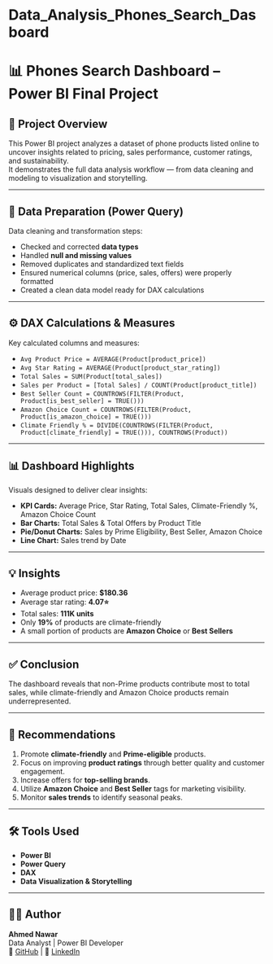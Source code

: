 # Data_Analysis_Phones_Search_Dasboard

# 📊 Phones Search Dashboard – Power BI Final Project

## 📁 Project Overview
This Power BI project analyzes a dataset of phone products listed online to uncover insights related to pricing, sales performance, customer ratings, and sustainability.  
It demonstrates the full data analysis workflow — from data cleaning and modeling to visualization and storytelling.

---

## 🧹 Data Preparation (Power Query)
Data cleaning and transformation steps:
- Checked and corrected **data types**
- Handled **null and missing values**
- Removed duplicates and standardized text fields
- Ensured numerical columns (price, sales, offers) were properly formatted
- Created a clean data model ready for DAX calculations

---

## ⚙️ DAX Calculations & Measures
Key calculated columns and measures:
- `Avg Product Price = AVERAGE(Product[product_price])`
- `Avg Star Rating = AVERAGE(Product[product_star_rating])`
- `Total Sales = SUM(Product[total_sales])`
- `Sales per Product = [Total Sales] / COUNT(Product[product_title])`
- `Best Seller Count = COUNTROWS(FILTER(Product, Product[is_best_seller] = TRUE()))`
- `Amazon Choice Count = COUNTROWS(FILTER(Product, Product[is_amazon_choice] = TRUE()))`
- `Climate Friendly % = DIVIDE(COUNTROWS(FILTER(Product, Product[climate_friendly] = TRUE())), COUNTROWS(Product))`

---

## 📊 Dashboard Highlights
Visuals designed to deliver clear insights:
- **KPI Cards:** Average Price, Star Rating, Total Sales, Climate-Friendly %, Amazon Choice Count  
- **Bar Charts:** Total Sales & Total Offers by Product Title  
- **Pie/Donut Charts:** Sales by Prime Eligibility, Best Seller, Amazon Choice  
- **Line Chart:** Sales trend by Date  

---

## 💡 Insights
- Average product price: **$180.36**  
- Average star rating: **4.07⭐**  
- Total sales: **111K units**  
- Only **19%** of products are climate-friendly  
- A small portion of products are **Amazon Choice** or **Best Sellers**

---

## ✅ Conclusion
The dashboard reveals that non-Prime products contribute most to total sales, while climate-friendly and Amazon Choice products remain underrepresented.

---

## 🔧 Recommendations
1. Promote **climate-friendly** and **Prime-eligible** products.  
2. Focus on improving **product ratings** through better quality and customer engagement.  
3. Increase offers for **top-selling brands**.  
4. Utilize **Amazon Choice** and **Best Seller** tags for marketing visibility.  
5. Monitor **sales trends** to identify seasonal peaks.

---

## 🛠️ Tools Used
- **Power BI**
- **Power Query**
- **DAX**
- **Data Visualization & Storytelling**

---

## 👨‍💻 Author
**Ahmed Nawar**  
Data Analyst | Power BI Developer  
🔗 [GitHub](https://github.com/AhmedNawar2003) | 💼 [LinkedIn](https://www.linkedin.com/in/ahmednawar2003)
